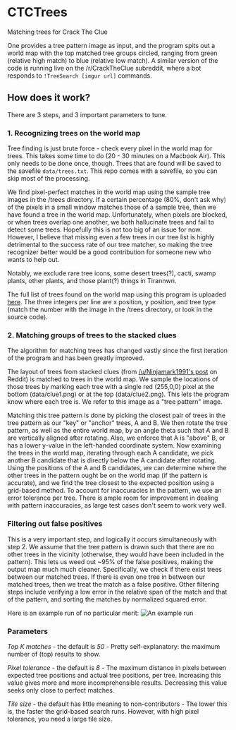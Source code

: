 # CTCTrees
Matching trees for Crack The Clue

One provides a tree pattern image as input, and the program spits out a world map with the top matched tree groups circled, ranging from green (relative high match) to blue (relative low match). A similar version of the code is running live on the /r/CrackTheClue subreddit, where a bot responds to `!TreeSearch [imgur url]` commands.

## How does it work?

There are 3 steps, and 3 important parameters to tune.

### 1. Recognizing trees on the world map

Tree finding is just brute force - check every pixel in the world map for trees. This takes some time to do (20 - 30 minutes on a Macbook Air). This only needs to be done once, though. Trees that are found will be saved to the savefile `data/trees.txt`. This repo comes with a savefile, so you can skip most of the processing.

We find pixel-perfect matches in the world map using the sample tree images in the /trees directory. If a certain percentage (80%, don't ask why) of the pixels in a small window matches those of a sample tree, then we have found a tree in the world map. Unfortunately, when pixels are blocked, or when trees overlap one another, we both hallucinate trees and fail to detect some trees. Hopefully this is not too big of an issue for now. However, I believe that missing even a few trees in our tree list is highly detrimental to the success rate of our tree matcher, so making the tree recognizer better would be a good contribution for someone new who wants to help out.

Notably, we exclude rare tree icons, some desert trees(?), cacti, swamp plants, other plants, and those plant(?) things in Tirannwn.

The full list of trees found on the world map using this program is uploaded [here](http://pastebin.com/GKSamjU9). The three integers per line are x position, y position, and tree type (match the number with the image in the /trees directory, or look in the source code).

### 2. Matching groups of trees to the stacked clues

The algorithm for matching trees has changed vastly since the first iteration of the program and has been greatly improved.

The layout of trees from stacked clues (from [/u/Ninjamark1991's post](https://www.reddit.com/r/CrackTheClue/comments/4vynzy/using_trees_as_a_clue/) on Reddit) is matched to trees in the world map. We sample the locations of those trees by marking each tree with a single red (255,0,0) pixel at the bottom (data/clue1.png) or at the top (data/clue2.png). This lets the program know where each tree is. We refer to this image as a "tree pattern" image.

Matching this tree pattern is done by picking the closest pair of trees in the tree pattern as our "key" or "anchor" trees, A and B. We then rotate the tree pattern, as well as the entire world map, by an angle theta such that A and B are vertically aligned after rotating. Also, we enforce that A is "above" B, or has a lower y-value in the left-handed coordinate system. Now examining the trees in the world map, iterating through each A candidate, we pick another B candidate that is directly below the A candidate after rotating. Using the positions of the A and B candidates, we can determine where the other trees in the pattern ought be on the world map (if the pattern is accurate), and we find the tree closest to the expected position using a grid-based method. To account for inaccuracies in the pattern, we use an error tolerance per tree. There is ample room for improvement in dealing with pattern inaccuracies, as large test cases don't seem to work very well.

### Filtering out false positives

This is a very important step, and logically it occurs simultaneously with step 2. We assume that the tree pattern is drawn such that there are no other trees in the vicinity (otherwise, they would have been included in the pattern). This lets us weed out ~95% of the false positives, making the output map much much cleaner. Specifically, we check if there exist trees between our matched trees. If there is even one tree in between our matched trees, then we treat the match as a false positive. Other filtering steps include verifying a low error in the relative span of the match and that of the pattern, and sorting the matches by normalized squared error.

Here is an example run of no particular merit:
![An example run](http://i.imgur.com/v9CSgg7.png)

### Parameters

*Top K matches* - the default is *50* - Pretty self-explanatory: the maximum number of (top) results to show.

*Pixel tolerance* - the default is *8* - The maximum distance in pixels between expected tree positions and actual tree positions, per tree. Increasing this value gives more and more incomprehensible results. Decreasing this value seeks only close to perfect matches.

*Tile size* - the default has little meaning to non-contributors - The lower this is, the faster the grid-based search runs. However, with high pixel tolerance, you need a large tile size.
